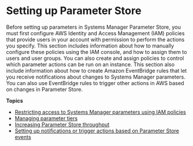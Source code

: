 # Setting up Parameter Store<a name="parameter-store-setting-up"></a>

Before setting up parameters in Systems Manager Parameter Store, you must first configure AWS Identity and Access Management \(IAM\) policies that provide users in your account with permission to perform the actions you specify\. This section includes information about how to manually configure these policies using the IAM console, and how to assign them to users and user groups\. You can also create and assign policies to control which parameter actions can be run on an instance\. This section also include information about how to create Amazon EventBridge rules that let you receive notifications about changes to Systems Manager parameters\. You can also use EventBridge rules to trigger other actions in AWS based on changes in Parameter Store\.

**Topics**
+ [Restricting access to Systems Manager parameters using IAM policies](sysman-paramstore-access.md)
+ [Managing parameter tiers](parameter-store-advanced-parameters.md)
+ [Increasing Parameter Store throughput](parameter-store-throughput.md)
+ [Setting up notifications or trigger actions based on Parameter Store events](sysman-paramstore-cwe.md)